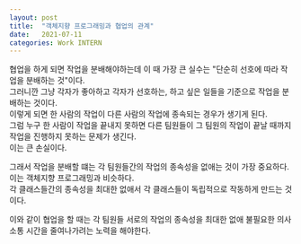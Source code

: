```yaml
---
layout: post
title:  "객체지향 프로그래밍과 협업의 관계"
date:   2021-07-11
categories: Work INTERN
---
```


협업을 하게 되면 작업을 분배해야하는데 이 때 가장 큰 실수는 "단순히 선호에 따라 작업을 분배하는 것"이다.     
그러니깐 그냥 각자가 좋아하고 각자가 선호하는, 하고 싶은 일들을 기준으로 작업을 분배하는 것이다.    
이렇게 되면 한 사람의 작업이 다른 사람의 작업에 종속되는 경우가 생기게 된다.         
그럼 누구 한 사람이 작업을 끝내지 못하면 다른 팀원들이 그 팀원의 작업이 끝날 때까지 작업을 진행하지 못하는 문제가 생긴다.      
이는 큰 손실이다.       

그래서 작업을 분배할 떄는 각 팀원들간의 작업의 종속성을 없애는 것이 가장 중요하다.        
이는 객체지향 프로그래밍과 비슷하다.        
각 클래스들간의 종속성을 최대한 없애서 각 클래스들이 독립적으로 작동하게 만드는 것이다.      

이와 같이 협업을 할 때는 각 팀원들 서로의 작업의 종속성을 최대한 없애 불필요한 의사 소통 시간을 줄여나가려는 노력을 해야한다.      